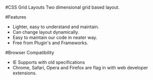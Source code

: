 #CSS Grid Layouts
Two dimensional grid based layout.

#Features
* Lighter, easy to understand and maintain.
* Can change layout dynamically.
* Easy to maintain our code in neater way.
* Free from Plugin's and Frameworks.

#Browser Compatibility
* IE Supports with old specifications
* Chrome, Safari, Opera and Firefox are flag in with web developer extensions.
